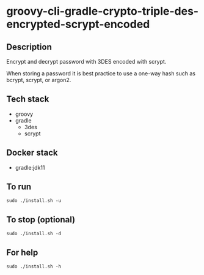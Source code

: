 # groovy-cli-gradle-crypto-triple-des-encrypted-scrypt-encoded

## Description
Encrypt and decrypt password with 3DES
encoded with scrypt.

When storing a password it is best practice
to use a one-way hash such as bcrypt, scrypt,
or argon2.

## Tech stack
- groovy
- gradle
  - 3des
  - scrypt

## Docker stack
- gradle:jdk11

## To run
`sudo ./install.sh -u`

## To stop (optional)
`sudo ./install.sh -d`

## For help
`sudo ./install.sh -h`
